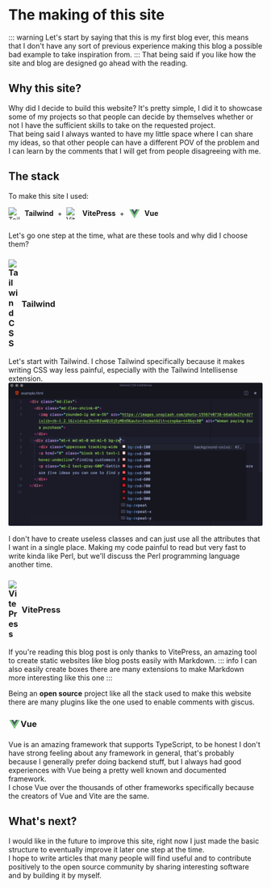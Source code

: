 # The making of this site

::: warning
Let's start by saying that this is my first blog ever, this means that I don't have any sort of previous experience making this blog a possible bad example to take inspiration from.
:::
That being said if you like how the site and blog are designed go ahead with the reading. 


## Why this site?
Why did I decide to build this website? It's pretty simple, I did it to showcase some of my projects so that people can decide by themselves whether or not I have the sufficient skills to take on the requested project.\
That being said I always wanted to have my little space where I can share my ideas, so that other people can have a different POV of the problem and I can learn by the comments that I will get from people disagreeing with me.

## The stack

To make this site I used:

<span style="display: inline-flex; align-items: center; gap: 0.5rem; flex-wrap: wrap;">
  <img src="https://www.svgrepo.com/show/374118/tailwind.svg" alt="Tailwind CSS" width="24" height="24"/> <strong>Tailwind</strong> +
  <img src="https://vitepress.dev/vitepress-logo-mini.svg" alt="VitePress" width="24" height="24"/> <strong>VitePress</strong> +
  <svg xmlns="http://www.w3.org/2000/svg" width="24" height="24" viewBox="0 0 48 48" style="vertical-align: middle;">
    <polygon fill="#81c784" points="23.987,17 18.734,8 2.974,8 23.987,44 45,8 29.24,8"></polygon>
    <polygon fill="#455a64" points="29.24,8 23.987,17 18.734,8 11.146,8 23.987,30 36.828,8"></polygon>
  </svg>
  <strong>Vue</strong>
</span>


Let's go one step at the time, what are these tools and why did I choose them?

### <span style="display: inline-flex; align-items: center;"><img src="https://www.svgrepo.com/show/374118/tailwind.svg" alt="Tailwind CSS" width="20" style="margin-right: 6px;" />Tailwind</span>
Let's start with Tailwind. I chose Tailwind specifically because it makes writing CSS way less painful, especially with the Tailwind Intellisense extension.
![tailwind intellisense](assets/tailwind_intellisense.png)

I don't have to create useless classes and can just use all the attributes that I want in a single place. Making my code painful to read but very fast to write kinda like Perl, but we'll discuss the Perl programming language another time.


### <span style="display: inline-flex; align-items: center;"><img src="https://vitepress.dev/vitepress-logo-mini.svg" alt="VitePress" width="20" style="margin-right: 6px;" />VitePress</span>
If you're reading this blog post is only thanks to VitePress, an amazing tool to create static websites like blog posts easily with Markdown.
::: info I can also easily create boxes
there are many extensions to make Markdown more interesting like this one
:::

Being an **open source** project like all the stack used to make this website there are many plugins like the one used to enable comments with giscus.


### <span style="display: inline-flex; align-items: center;"><svg xmlns="http://www.w3.org/2000/svg" width="24" height="24" viewBox="0 0 48 48" style="vertical-align: middle;"><polygon fill="#81c784" points="23.987,17 18.734,8 2.974,8 23.987,44 45,8 29.24,8"></polygon><polygon fill="#455a64" points="29.24,8 23.987,17 18.734,8 11.146,8 23.987,30 36.828,8"></polygon></svg>Vue</span>
Vue is an amazing framework that supports TypeScript, to be honest I don't have strong feeling about any framework in general, that's probably because I generally prefer doing backend stuff, but I always had good experiences with Vue being a pretty well known and documented framework.\
I chose Vue over the thousands of other frameworks specifically because the creators of Vue and Vite are the same.

## What's next?

I would like in the future to improve this site, right now I just made the basic structure to eventually improve it later one step at the time.\
I hope to write articles that many people will find useful and to contribute positively to the open source community by sharing interesting software and by building it by myself.